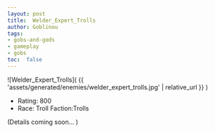 ```yaml
---
layout: post
title:  Welder_Expert_Trolls
author: Goblinou
tags:
- gobs-and-gods
- gameplay
- gobs
toc:  false
---
```


![Welder_Expert_Trolls]( {{ 'assets/generated/enemies/welder_expert_trolls.jpg' | relative_url }} )
- Rating: 800
- Race: Troll  Faction:Trolls

(Details coming soon... )